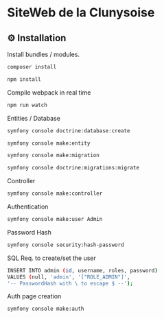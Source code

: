 # SiteWeb de la Clunysoise

⚙️ Installation
--------------

Install bundles / modules.
```sh
composer install
```
```sh
npm install
```

Compile webpack in real time
```sh
npm run watch
```

Entities / Database
```sh
symfony console doctrine:database:create
```
```sh
symfony console make:entity
```
```sh
symfony console make:migration
```
```sh
symfony console doctrine:migrations:migrate
```

Controller
```sh
symfony console make:controller
```

Authentication
```sh
symfony console make:user Admin
```

Password Hash
```sh
symfony console security:hash-password
```

SQL Req. to create/set the user
```sh
INSERT INTO admin (id, username, roles, password) 
VALUES (null, 'admin', '["ROLE_ADMIN"]', 
'-- PasswordHash with \ to escape $ --');
```

Auth page creation
```sh
symfony console make:auth
```